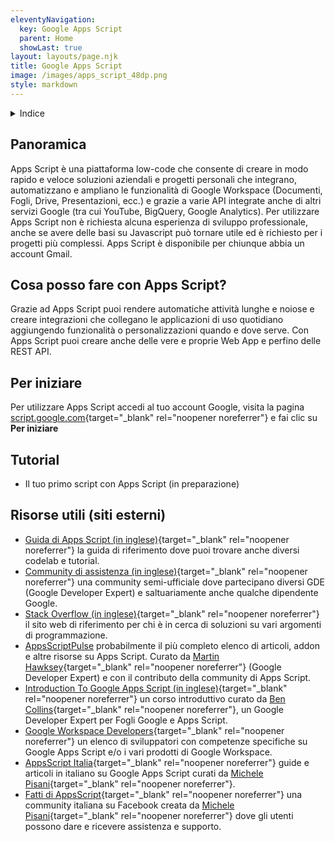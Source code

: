 ```yaml
---
eleventyNavigation:
  key: Google Apps Script
  parent: Home
  showLast: true
layout: layouts/page.njk
title: Google Apps Script
image: /images/apps_script_48dp.png
style: markdown
---
```

<details>
<summary>
Indice
</summary>

<nav>

- [Panoramica](#panoramica)
- [Cosa posso fare con Apps Script?](#cosa-posso-fare-con-apps-script%3F)
- [Per iniziare](#per-iniziare)
- [Tutorial](#tutorial)
- [Risorse utili](<#risorse-utili-(siti-esterni)>)

</nav>
</details>

## Panoramica

Apps Script è una piattaforma low-code che consente di creare in modo rapido e veloce soluzioni aziendali e progetti personali che integrano, automatizzano e ampliano le funzionalità di Google Workspace (Documenti, Fogli, Drive, Presentazioni, ecc.) e grazie a varie API integrate anche di altri servizi Google (tra cui YouTube, BigQuery, Google Analytics). Per utilizzare Apps Script non è richiesta alcuna esperienza di sviluppo professionale, anche se avere delle basi su Javascript può tornare utile ed è richiesto per i progetti più complessi. Apps Script è disponibile per chiunque abbia un account Gmail.

## Cosa posso fare con Apps Script?

Grazie ad Apps Script puoi rendere automatiche attività lunghe e noiose e creare integrazioni che collegano le applicazioni di uso quotidiano aggiungendo funzionalità o personalizzazioni quando e dove serve. Con Apps Script puoi creare anche delle vere e proprie Web App e perfino delle REST API.

## Per iniziare

Per utilizzare Apps Script accedi al tuo account Google, visita la pagina [script.google.com](https://script.google.com){target="_blank" rel="noopener noreferrer"} e fai clic su **Per iniziare**

## Tutorial

- Il tuo primo script con Apps Script (in preparazione)

## Risorse utili (siti esterni)

- [Guida di Apps Script (in inglese)](https://developers.google.com/apps-script/overview){target="_blank" rel="noopener noreferrer"} la guida di riferimento dove puoi trovare anche diversi codelab e tutorial.
- [Community di assistenza (in inglese)](https://developers.google.com/apps-script/community){target="_blank" rel="noopener noreferrer"} una community semi-ufficiale dove partecipano diversi GDE (Google Developer Expert) e saltuariamente anche qualche dipendente Google.
- [Stack Overflow (in inglese)](https://stackoverflow.com/questions/tagged/google-apps-script){target="_blank" rel="noopener noreferrer"} il sito web di riferimento per chi è in cerca di soluzioni su vari argomenti di programmazione.
- [AppsScriptPulse](https://pulse.appsscript.info/) probabilmente il più completo elenco di articoli, addon e altre risorse su Apps Script. Curato da [Martin Hawksey](https://twitter.com/mhawksey){target="_blank" rel="noopener noreferrer"} (Google Developer Expert) e con il contributo della community di Apps Script.
- [Introduction To Google Apps Script (in inglese)](https://courses.benlcollins.com/p/apps-script-blastoff){target="_blank" rel="noopener noreferrer"} un corso introduttivo curato da [Ben Collins](https://twitter.com/benlcollins){target="_blank" rel="noopener noreferrer"}, un Google Developer Expert per Fogli Google e Apps Script.
- [Google Workspace Developers](https://workspacedevs.com/){target="_blank" rel="noopener noreferrer"} un elenco di sviluppatori con competenze specifiche su Google Apps Script e/o i vari prodotti di Google Workspace.
- [AppsScript Italia](https://support.google.com/docs/community){target="_blank" rel="noopener noreferrer"} guide e articoli in italiano su Google Apps Script curati da [Michele Pisani](https://twitter.com/michelepisani80){target="_blank" rel="noopener noreferrer"}.
- [Fatti di AppsScript](https://www.facebook.com/groups/AppsScript/){target="_blank" rel="noopener noreferrer"} una community italiana su Facebook creata da [Michele Pisani](https://www.facebook.com/michelepisani.it){target="_blank" rel="noopener noreferrer"} dove gli utenti possono dare e ricevere assistenza e supporto.